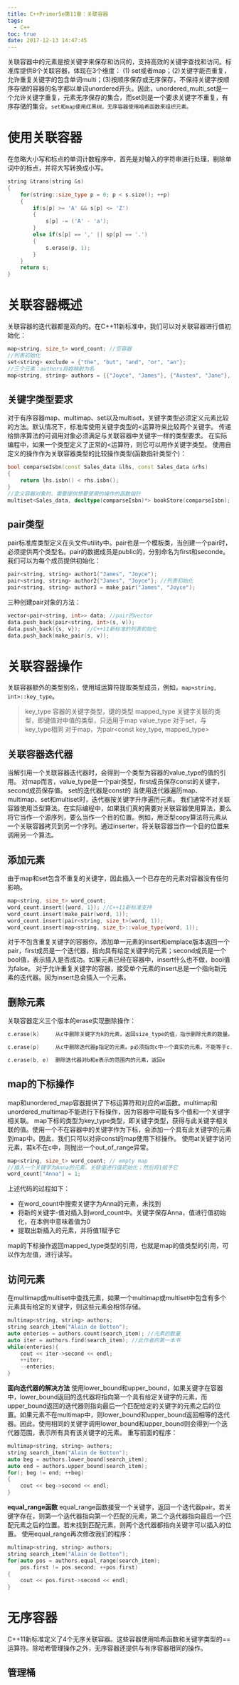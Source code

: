 ```yaml
---
title: C++Primer5e第11章：关联容器
tags:
  - C++
toc: true
date: 2017-12-13 14:47:45
---
```

关联容器中的元素是按关键字来保存和访问的，支持高效的关键字查找和访问。标准库提供8个关联容器，体现在3个维度：
(1) set或者map；(2)关键字能否重复，允许重复关键字的包含单词multi；(3)按顺序保存或无序保存，不保持关键字按顺序存储的容器的名字都以单词unordered开头。因此，unordered_multi_set是一个允许关键字重复，元素无序保存的集合，而set则是一个要求关键字不重复，有序存储的集合。`set和map使用红黑树，无序容器使用哈希函数来组织元素。`

# 使用关联容器
在忽略大小写和标点的单词计数程序中，首先是对输入的字符串进行处理，剔除单词中的标点，并将大写转换成小写。
``` cpp
string &trans(string &s)
{
    for(string::size_type p = 0; p < s.size(); ++p)
    {
        if(s[p] >= 'A' && s[p] <= 'Z')
        {
            s[p] -= ('A' - 'a');
        }
        else if(s[p] == ',' || sp[p] == '.')
        {
            s.erase(p, 1);
        }
    }
    return s;
}
```

# 关联容器概述
关联容器的迭代器都是双向的。在C++11新标准中，我们可以对关联容器进行值初始化：
``` cpp
map<string, size_t> word_count; //空容器
//列表初始化
set<string> exclude = {"the", "but", "and", "or", "an"};
//三个元素：authors将姓映射为名
map<string, string> authors = {{"Joyce", "James"}, {"Austen", "Jane"}, {"Dickens, "Charles"}};
```
<!--more-->
## 关键字类型要求
对于有序容器map、multimap、set以及multiset，关键字类型必须定义元素比较的方法。默认情况下，标准库使用关键字类型的<运算符来比较两个关键字。
传递给排序算法的可调用对象必须满足与关联容器中关键字一样的类型要求。
在实际编程中，如果一个类型定义了正常的<运算符，则它可以用作关键字类型。
使用自定义的操作作为关联容器类型的比较操作类型(函数指针类型个)：
``` cpp
bool comparseIsbn(const Sales_data &lhs, const Sales_data &rhs)
{
    return lhs.isbn() < rhs.isbn();
}
//定义容器对象时，需要提供想要使用的操作的函数指针
multiset<Sales_data, decltype(comparseIsbn)*> bookStore(comparseIsbn);
```

## pair类型
pair标准库类型定义在头文件utility中。pair也是一个模板类，当创建一个pair时，必须提供两个类型名。pair的数据成员是public的，分别命名为first和seconde。我们可以为每个成员提供初始化：
``` cpp
pair<string, string> author1("James", "Joyce");
pair<string, string> author2{"James", "Joyce"}; //列表初始化
pair<string, string> author3 = make_pair("James", "Joyce");
```
三种创建pair对象的方法：
``` cpp
vector<pair<string, int>> data; //pair的vector
data.push_back(pair<string, int>(s, v));
data.push_back({s, v});  //C++11新标准的列表初始化
data.push_back(make_pair(s, v));
```

# 关联容器操作
关联容器额外的类型别名，使用域运算符提取类型成员，例如，`map<string, int>::key_type`。
> key_type        容器的关键字类型，键的类型
  mapped_type     关键字关联的类型，即键值对中值的类型，只适用于map
  value_type      对于set，与key_type相同
                  对于map，为pair<const key_type, mapped_type>

## 关联容器迭代器
当解引用一个关联容器迭代器时，会得到一个类型为容器的value_type的值的引用。
对map而言，value_type是一个pair类型，first成员保存const的关键字，second成员保存值。
set的迭代器是const的
当使用迭代器遍历map、multimap、set和multiset时，迭代器按关键字升序遍历元素。
我们通常不对关联容器使用泛型算法。在实际编程中，如果我们真的需要对关联容器使用算法，要么将它当作一个源序列，要么当作一个目的位置。例如，用泛型copy算法将元素从一个关联容器拷贝到另一个序列。通过inserter，将关联容器当作一个目的位置来调用另一个算法。

## 添加元素
由于map和set包含不重复的关键字，因此插入一个已存在的元素对容器没有任何影响。
``` cpp
map<string, size_t> word_count;
word_count.insert({word, 1}); //C++11新标准支持
word_count.insert(make_pair(word, 1));
word_count.insert(pair<string, size_t>(word, 1));
word_count.insert(map<string, size_t>::value_type(word, 1));
```
对于不包含重复关键字的容器你，添加单一元素的insert和emplace版本返回一个pair，first成员是一个迭代器，指向具有给定关键字的元素；second成员是一个bool值，表示插入是否成功。如果元素已经在容器中，insert什么也不做，bool值为false。
对于允许重复关键字的容器，接受单个元素的insert总是一个指向新元素的迭代器。因为insert总会插入一个元素。

## 删除元素
关联容器定义三个版本的erase实现删除操作：
``` cpp
c.erase(k)     从c中删除关键字为k的元素，返回size_type的值，指示删除元素的数量。返回0，表示删除元素不在容器中，对于允许重复关键字的容器，删除元素的数目可能大于1

c.erase(p)     从c中删除迭代器p指定的元素。p必须指向c中一个真实的元素，不能等于c.end()。返回一个指向p之后元素的迭代器，如果p指向c中的尾元素，则返回c.end()

c.erase(b, e)  删除迭代器对b和e表示的范围内的元素，返回e
```

## map的下标操作
map和unordered_map容器提供了下标运算符和对应的at函数。multimap和unordered_multimap不能进行下标操作，因为容器中可能有多个值和一个关键字相关联。
map下标的类型为key_type类型，即关键字类型，获得与此关键字相关联的值。使用一个不在容器中的关键字作为下标，会添加一个具有此关键字的元素到map中。因此，我们只可以对非const的map使用下标操作。
使用at关键字访问元素，若k不在c中，则抛出一个out_of_range异常。
``` cpp
map<string, size_t> word_count; // empty map
//插入一个关键字为Anna的元素，关联值进行值初始化；然后将1赋予它
word_count["Anna"] = 1;
```
上述代码的过程如下：
- 在word_count中搜索关键字为Anna的元素，未找到
- 将新的关键字-值对插入到word_count中。关键字保存Anna，值进行值初始化，在本例中意味着值为0
- 提取出新插入的元素，并将值1赋予它

map的下标操作返回mapped_type类型的引用，也就是map的值类型的引用，可以作为左值，进行读写。

## 访问元素
在multimap或multiset中查找元素，如果一个multimap或multiset中包含有多个元素具有给定的关键字，则这些元素会相邻存储。
``` cpp
multimap<string, string> authors;
string search_item("Alain de Botton");
auto enteries = authors.count(search_item); //元素的数量
auto iter = authors.find(search_item); //此作者的第一本书
while(enteries){
    cout << iter->second << endl;
    ++iter;
    --enteries;
}
```
<strong>面向迭代器的解决方法</strong>
使用lower_bound和upper_bound，如果关键字在容器中，lower_bound返回的迭代器将指向第一个具有给定关键字的元素，而upper_bound返回的迭代器则指向最后一个匹配给定的关键字的元素之后的位置。如果元素不在multimap中，则lower_bound和upper_bound返回相等的迭代器。因此，使用相同的关键字调用lower_bound和upper_bound则会得到一个迭代器范围，表示所有具有该关键字的元素。
重写前面的程序：
``` cpp
multimap<string, string> authors;
string search_item("Alain de Botton");
auto beg = authors.lower_bound(search_item);
auto end = authors.upper_bound(search_item);
for(; beg != end; ++beg)
{
    cout << beg->second << endl;
}
```
<strong>equal_range函数</strong>
equal_range函数接受一个关键字，返回一个迭代器pair。若关键字存在，则第一个迭代器指向第一个匹配的元素，第二个迭代器指向最后一个匹配元素之后的位置。若未找到匹配元素，则两个迭代器都指向关键字可以插入的位置。
使用equal_range再次修改我们的程序：
``` cpp
multimap<string, string> authors;
string search_item("Alain de Botton");
for(auto pos = authors.equal_range(search_item);
    pos.first != pos.second; ++pos.first)
{
    cout << pos.first->second << endl;
}
```

# 无序容器
C++11新标准定义了4个无序关联容器。这些容器使用哈希函数和关键字类型的==运算符。除哈希管理操作之外，无序容器还提供与有序容器相同的操作。

## 管理桶
